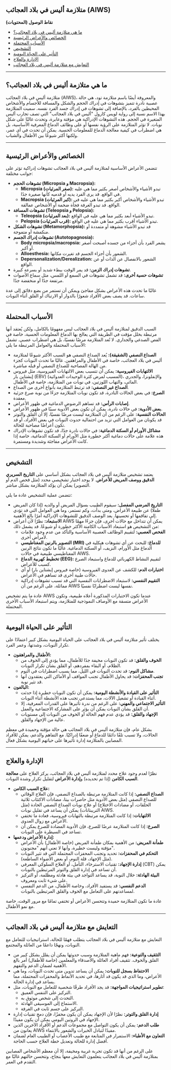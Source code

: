## متلازمة أليس في بلاد العجائب (AIWS)

**نقاط الوصول (المحتويات)**

* [ما هي متلازمة أليس في بلاد العجائب؟](#ما-هي-متلازمة-أليس-في-بلاد-العجائب؟)
* [الخصائص والأعراض الرئيسية](#الخصائص-والأعراض-الرئيسية)
* [الأسباب المحتملة](#الأسباب-المحتملة)
* [التشخيص](#التشخيص)
* [التأثير على الحياة اليومية](#التأثير-على-الحياة-اليومية)
* [الإدارة والعلاج](#الإدارة-والعلاج)
* [التعايش مع متلازمة أليس في بلاد العجائب](#التعايش-مع-متلازمة-أليس-في-بلاد-العجائب)

---

## ما هي متلازمة أليس في بلاد العجائب؟

متلازمة أليس في بلاد العجائب (AIWS)، والمعروفة أيضًا باسم متلازمة تود، هي حالة عصبية نادرة تتميز بتشوهات في إدراك الحجم والشكل والمسافة للأجسام والأشخاص المحيطين بالفرد، بالإضافة إلى تشوهات في إدراك جسد الفرد نفسه. سميت المتلازمة بهذا الاسم نسبة إلى رواية لويس كارول "أليس في بلاد العجائب" التي تصف تجارب أليس المتغيرة في الحجم. هذه التشوهات الإدراكية هي مؤقتة وعابرة، وتحدث غالبًا على شكل نوبات. لا تؤثر المتلازمة على الرؤية نفسها أو على وظائف الدماغ المعرفية الأساسية، بل هي اضطراب في كيفية معالجة الدماغ للمعلومات الحسية. يمكن أن تحدث في أي عمر، ولكنها أكثر شيوعًا بين الأطفال والشباب.

---

## الخصائص والأعراض الرئيسية

تتضمن الأعراض الأساسية لمتلازمة أليس في بلاد العجائب تشوهات إدراكية تؤثر على جوانب مختلفة:

* **تشوهات الحجم (Micropsia و Macropsia):**
    * **Micropsia (صغر المرئيات):** تبدو الأشياء والأشخاص أصغر بكثير مما هي عليه في الواقع. قد يرى الفرد يديه أو قدميه كأنها صغيرة جدًا.
    * **Macropsia (كبر المرئيات):** تبدو الأشياء والأشخاص أكبر بكثير مما هي عليه في الواقع. قد تبدو الغرفة فجأة ضخمة أو الأشخاص عمالقة.
* **تشوهات المسافة (Teleopsia و Pelopsia):**
    * **Teleopsia (بعد المرئيات):** تبدو الأشياء أبعد بكثير مما هي عليه في الواقع.
    * **Pelopsia (قرب المرئيات):** تبدو الأشياء أقرب بكثير مما هي عليه في الواقع.
* **تشوهات الشكل (Metamorphopsia):** قد تبدو الأشياء مشوهة أو متمددة أو منكمشة أو متموجة.
* **تشوهات إدراك الجسم (Autotopagnosia):**
    * **Body micropsia/macropsia:** يشعر الفرد بأن أجزاء من جسده أصبحت أصغر أو أكبر.
    * **Alloesthesia:** الشعور بأن أجزاء الجسم قد تغيرت مكانها.
    * **Depersonalization/Derealization:** الشعور بالانفصال عن الذات أو عن الواقع.
* **تشوهات إدراك الزمن:** قد يمر الوقت ببطء شديد أو بسرعة كبيرة.
* **تشوهات حسية أخرى:** قد تشمل تشوهات في السمع أو اللمس، مثل سماع الأصوات مرتفعة جدًا أو منخفضة جدًا.

غالبًا ما تحدث هذه الأعراض بشكل مفاجئ ويمكن أن تستمر من بضع دقائق إلى عدة ساعات. قد يصف بعض الأفراد شعورًا بالدوار أو الارتباك أو القلق أثناء النوبات.

---

## الأسباب المحتملة

السبب الدقيق لمتلازمة أليس في بلاد العجائب ليس مفهومًا بالكامل، ولكن يُعتقد أنها مرتبطة بخلل مؤقت في الطريقة التي يعالج بها الدماغ المعلومات الحسية، خاصة في الفص الصدغي والجداري. لا تُعد المتلازمة مرضًا نفسيًا، بل هي اضطراب عصبي. تشمل الأسباب المحتملة والعوامل المرتبطة ما يلي:

* **الصداع النصفي (الشقيقة):** يُعد الصداع النصفي هو السبب الأكثر شيوعًا لمتلازمة أليس في بلاد العجائب، خاصة في الأطفال والمراهقين. غالبًا ما تحدث النوبات كجزء من الهالة المصاحبة للصداع النصفي أو قبله مباشرة.
* **الالتهابات الفيروسية:** يمكن أن تتسبب بعض الالتهابات الفيروسية، مثل فيروس إبشتاين بار (EBV) (المسبب لمرض كثرة الوحيدات العدوائية)، والإنفلونزا، والجدري المائي، والتهاب اللوزتين، في نوبات من المتلازمة، خاصة في الأطفال.
* **الصداع غير النصفي:** قد ترتبط المتلازمة بأنواع أخرى من الصداع.
* **الصرع:** في بعض الحالات النادرة، قد تكون نوبات المتلازمة جزءًا من نوبة صرع جزئية معقدة.
* **إصابات الرأس:** قد تساهم الرضوض الدماغية في ظهور الأعراض.
* **بعض الأدوية:** في حالات نادرة، يمكن أن تكون بعض الأدوية سببًا في ظهور الأعراض.
* **الحالات النفسية:** على الرغم من أن المتلازمة ليست مرضًا نفسيًا، إلا أن القلق والتوتر قد يكونان من العوامل التي تزيد من احتمالية حدوث النوبات في بعض الأفراد، أو قد تكون أعراضًا مصاحبة للحالة.
* **مشاكل الأورام أو السكتة الدماغية:** في حالات نادرة جدًا، قد تكون تشوهات الإدراك هذه علامة على حالات دماغية أكثر خطورة مثل الأورام أو السكتة الدماغية، خاصة إذا كانت الأعراض مفاجئة وشديدة ومستمرة.

---

## التشخيص

يعتمد تشخيص متلازمة أليس في بلاد العجائب بشكل أساسي على **التاريخ السريري الدقيق ووصف المريض للأعراض**. لا يوجد اختبار تشخيصي محدد (مثل فحص الدم أو التصوير) يمكن أن يؤكد المتلازمة بشكل مباشر.

تتضمن عملية التشخيص عادة ما يلي:

* **التاريخ المرضي المفصل:** سيقوم الطبيب بسؤال المريض أو والديه (إذا كان المريض طفلًا) عن طبيعة الأعراض، ومتى بدأت، وكم تستمر، وما هي العوامل التي قد تؤدي إلى تفاقمها أو تحسينها. يعد الوصف الدقيق للتشوهات الإدراكية أمرًا بالغ الأهمية.
* **الاستبعاد:** نظرًا لأن أعراض AIWS يمكن أن تتداخل مع حالات أخرى، فإن جزءًا مهمًا من التشخيص هو استبعاد الأسباب الكامنة الأكثر خطورة أو شيوعًا. قد يشمل ذلك:
    * **الفحص العصبي:** لتقييم الوظائف العصبية الأساسية والتأكد من عدم وجود علامات لأمراض أخرى.
    * **التصوير بالرنين المغناطيسي (MRI) للدماغ:** للبحث عن أي تشوهات هيكلية في الدماغ مثل الأورام، النزيف، أو السكتة الدماغية. غالبًا ما تكون نتائج الرنين المغناطيسي طبيعية في حالات AIWS.
    * **تخطيط كهربية الدماغ (EEG):** لتقييم النشاط الكهربائي للدماغ واستبعاد الصرع كسبب للأعراض.
    * **اختبارات الدم:** للكشف عن العدوى الفيروسية (خاصة فيروس إبشتاين بار) أو أي حالات طبية أخرى قد تساهم في الأعراض.
    * **التقييم النفسي:** لاستبعاد الاضطرابات النفسية التي قد تسبب تشوهات إدراكية مماثلة، على الرغم من أن AIWS نفسها ليست اضطرابًا نفسيًا.

عادة ما يتم تشخيص AIWS عندما تكون الاختبارات المذكورة أعلاه طبيعية، وتكون الأعراض متسقة مع الأوصاف النموذجية للمتلازمة، ويتم استبعاد الأسباب الأخرى المحتملة.

---

## التأثير على الحياة اليومية

يختلف تأثير متلازمة أليس في بلاد العجائب على الحياة اليومية بشكل كبير اعتمادًا على تكرار النوبات، وشدتها، وعمر الفرد.

* **الأطفال والمراهقون:**
    * **الخوف والقلق:** قد تكون النوبات مخيفة جدًا للأطفال، مما يؤدي إلى الخوف من الظلام، أو البقاء بمفردهم، أو القلق بشأن تكرار النوبات.
    * **مشاكل النوم:** قد تحدث النوبات في الليل، مما يسبب اضطرابات في النوم.
    * **تجنب المحفزات:** قد يحاول الأطفال تجنب المواقف أو الأماكن التي يعتقدون أنها قد تثير نوبة.
* **البالغون:**
    * **التأثير على القيادة والأنشطة اليومية:** يمكن أن تكون النوبات خطيرة إذا حدثت أثناء القيادة أو تشغيل الآلات، مما يستدعي تجنب هذه الأنشطة أثناء النوبات.
    * **التأثير الاجتماعي والمهني:** على الرغم من ندرة تأثيرها على القدرات المعرفية، إلا أن القلق بشأن النوبات يمكن أن يؤثر على المشاركة الاجتماعية والعمل.
    * **الإجهاد والقلق:** قد يؤدي عدم فهم الحالة أو الخوف من النوبات إلى مستويات عالية من الإجهاد والقلق.

بشكل عام، فإن متلازمة أليس في بلاد العجائب هي حالة مؤقتة وحميدة في معظم الحالات، ولا تسبب تلفًا دائمًا للدماغ أو ضعفًا إدراكيًا. مع التفاهم والدعم، يمكن للأفراد المصابين بالمتلازمة إدارة تأثيرها على حياتهم اليومية بشكل فعال.

---

## الإدارة والعلاج

نظرًا لعدم وجود علاج محدد لمتلازمة أليس في بلاد العجائب، يركز العلاج على **معالجة السبب الكامن** (إذا تم تحديده) و**إدارة الأعراض** لتقليل تكرار وشدة النوبات.

* **علاج السبب الكامن:**
    * **الصداع النصفي:** إذا كانت المتلازمة مرتبطة بالصداع النصفي، فإن العلاج الوقائي للصداع النصفي (مثل بعض الأدوية مثل حاصرات بيتا، مضادات الاكتئاب ثلاثية الحلقات، أو مضادات الاختلاج) أو علاج نوبات الصداع النصفي الحادة (مثل التريبتانات) يمكن أن يساعد في تقليل نوبات AIWS.
    * **الالتهابات:** إذا كانت المتلازمة مرتبطة بالتهابات فيروسية، فعادة ما تختفي الأعراض مع زوال العدوى.
    * **الصرع:** إذا كانت المتلازمة عرضًا للصرع، فإن الأدوية المضادة للصرع يمكن أن تساعد في السيطرة على النوبات.
* **إدارة الأعراض ودعمها:**
    * **طمأنة المريض:** من الأهمية بمكان طمأنة المريض (خاصة الأطفال) بأن الأعراض مؤقتة وليست خطيرة، وأنها لا تعني أنهم "مجنونون".
    * **التحكم في المحفزات:** تحديد وتجنب المحفزات المحتملة التي قد تثير النوبات (مثل الإجهاد، قلة النوم، أو بعض الأضواء الساطعة).
    * **إدارة الإجهاد:** تقنيات الاسترخاء، التأمل، أو العلاج السلوكي المعرفي (CBT) يمكن أن تساعد في إدارة القلق والتوتر المرتبطين بالنوبات.
    * **البيئة الهادئة:** خلال النوبة، قد يساعد التواجد في بيئة هادئة ومظلمة، أو التركيز على شيء ثابت ومعروف.
    * **الدعم النفسي:** قد يستفيد الأفراد، وخاصة الأطفال، من الدعم النفسي لمساعدتهم على التعامل مع الخوف والقلق المرتبطين بالنوبات.

عادة ما تكون المتلازمة حميدة وتتحسن الأعراض أو تختفي تمامًا مع مرور الوقت، خاصة مع نمو الأطفال.

---

## التعايش مع متلازمة أليس في بلاد العجائب

التعايش مع متلازمة أليس في بلاد العجائب يتطلب فهمًا للحالة، استراتيجيات للتعامل مع النوبات، ونهجًا داعمًا من العائلة والمجتمع.

* **التثقيف والتوعية:** فهم ماهية المتلازمة وسبب حدوثها يمكن أن يقلل بشكل كبير من القلق والخوف. تثقيف أفراد العائلة والأصدقاء والمعلمين (خاصة للأطفال) أمر بالغ الأهمية لضمان الدعم والتفهم.
* **الاحتفاظ بسجل للنوبات:** يمكن أن يساعد تدوين متى تحدث النوبات، وما هي الأعراض، وما الذي قد يكون قد أثارها، في تحديد الأنماط والمحفزات المحتملة، مما يساعد في إدارة الحالة.
* **تطوير استراتيجيات المواجهة:** قد يجد الأفراد طرقًا شخصية للتعامل مع النوبات، مثل:
    * التركيز على التنفس العميق.
    * التحدث إلى شخص موثوق به.
    * الاستماع إلى الموسيقى الهادئة.
    * التركيز على جسم ثابت في الغرفة.
* **إدارة القلق والتوتر:** نظرًا لأن الإجهاد يمكن أن يكون محفزًا، فإن دمج تقنيات إدارة الإجهاد في الروتين اليومي يمكن أن يكون مفيدًا.
* **طلب الدعم:** يمكن أن يكون التواصل مع مجموعات الدعم أو الأفراد الآخرين الذين يعانون من AIWS مفيدًا لتبادل الخبرات والشعور بالانتماء.
* **التعاون مع الأطباء:** الاستمرار في المتابعة مع طبيب الأعصاب أو الطبيب العام لضمان أفضل إدارة للحالة وتعديل خطة العلاج حسب الحاجة.

على الرغم من أنها قد تكون تجربة غريبة ومخيفة، إلا أن معظم الأشخاص المصابين بمتلازمة أليس في بلاد العجائب يتعلمون التعايش معها بنجاح، وتتحسن حالتهم غالبًا مع التقدم في العمر.

